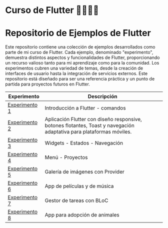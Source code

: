 # Curso de Flutter 👨🏻‍💻📱

# Repositorio de Ejemplos de Flutter

Este repositorio contiene una colección de ejemplos desarrollados como parte de mi curso de Flutter. Cada ejemplo, denominado "experimento", demuestra distintos aspectos y funcionalidades de Flutter, proporcionando un recurso valioso tanto para mi aprendizaje como para la comunidad. Los experimentos cubren una variedad de temas, desde la creación de interfaces de usuario hasta la integración de servicios externos. Este repositorio está diseñado para ser una referencia práctica y un punto de partida para proyectos futuros en Flutter.


| Experimento       | Descripción                                         |
|-------------------|-----------------------------------------------------|
| [Experimento 1 ](https://github.com/german-rs/aleteo/tree/main/experimento1)    | Introducción a Flutter - comandos                     |
| [Experimento 2 ](https://github.com/german-rs/aleteo/tree/main/experimento2)    | Aplicación Flutter con diseño responsive, botones flotantes, Toast y navegación adaptativa para plataformas móviles.                     |
| [Experimento 3 ](https://github.com/german-rs/aleteo/tree/main/experimento3)    | Widgets - Estados - Navegación |
| [Experimento 4 ](https://github.com/german-rs/aleteo/tree/main/experimento4)    | Menú - Proyectos       |
| [Experimento 5 ](https://github.com/german-rs/aleteo/tree/main/experimento5)    | Galería de imágenes con Provider |
| [Experimento 6 ](https://github.com/german-rs/aleteo/tree/main/experimento6)    | App de películas y de música |
| [Experimento 7 ](https://github.com/german-rs/aleteo/tree/main/experimento7)    | Gestor de tareas con BLoC|
| [Experimento 8 ](https://github.com/german-rs/aleteo/tree/main/experimento8)    | App para adopción de animales|
